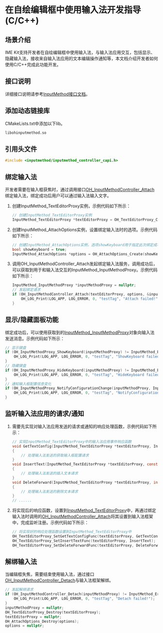 # 在自绘编辑框中使用输入法开发指导 (C/C++)
<!--Kit: IME Kit-->
<!--Subsystem: MiscServices-->
<!--Owner: @illybyy-->
<!--Designer: @andeszhang-->
<!--Tester: @murphy1984-->
<!--Adviser: @zhang_yixin13-->

## 场景介绍

IME Kit支持开发者在自绘编辑框中使用输入法，与输入法应用交互，包括显示、隐藏输入法，接收来自输入法应用的文本编辑操作通知等，本文档介绍开发者如何使用C/C++完成此功能开发。

## 接口说明

详细接口说明请参考[InputMethod接口文档](../reference/apis-ime-kit/capi-inputmethod.md)。

## 添加动态链接库

CMakeLists.txt中添加以下lib。

```txt
libohinputmethod.so
```

## 引用头文件

```c
#include <inputmethod/inputmethod_controller_capi.h>
```


## 绑定输入法

开发者需要在输入框获焦时，通过调用接口[OH_InputMethodController_Attach](../reference/apis-ime-kit/capi-inputmethod-controller-capi-h.md#oh_inputmethodcontroller_attach)绑定输入法，绑定成功后用户可以通过输入法输入文字。

1. 创建InputMethod_TextEditorProxy实例，示例代码如下所示：

   ```c
   // 创建InputMethod_TextEditorProxy实例
   InputMethod_TextEditorProxy *textEditorProxy = OH_TextEditorProxy_Create();
   ```
   
3. 创建InputMethod_AttachOptions实例，设置绑定输入法时的选项。示例代码如下所示：

   ```c
   // 创建InputMethod_AttachOptions实例，选项showKeyboard用于指定此次绑定成功后是否显示键盘，此处以目标显示键盘为例
   bool showKeyboard = true;
   InputMethod_AttachOptions *options = OH_AttachOptions_Create(showKeyboard);
   ```

4. 调用OH_InputMethodController_Attach发起绑定输入法服务，调用成功后，可以获取到用于和输入法交互的InputMethod_InputMethodProxy。示例代码如下所示：

   ```c
   InputMethod_InputMethodProxy *inputMethodProxy = nullptr;
   // 发起绑定请求
   if (OH_InputMethodController_Attach(textEditorProxy, options, &inputMethodProxy) != InputMethod_ErrorCode::IME_ERR_OK) {
       OH_LOG_Print(LOG_APP, LOG_ERROR, 0, "testTag", "Attach failed!");
   }
   ```

## 显示/隐藏面板功能

绑定成功后，可以使用获取到的[InputMethod_InputMethodProxy](../reference/apis-ime-kit/capi-inputmethod-inputmethod-inputmethodproxy.md)对象向输入法发送消息。示例代码如下所示：

```c
// 显示键盘
if (OH_InputMethodProxy_ShowKeyboard(inputMethodProxy) != InputMethod_ErrorCode::IME_ERR_OK) {
    OH_LOG_Print(LOG_APP, LOG_ERROR, 0, "testTag", "ShowKeyboard failed!");
}
// 隐藏键盘
if (OH_InputMethodProxy_HideKeyboard(inputMethodProxy) != InputMethod_ErrorCode::IME_ERR_OK) {
    OH_LOG_Print(LOG_APP, LOG_ERROR, 0, "testTag", "HideKeyboard failed!");
}
// 通知输入框配置信息变化
if (OH_InputMethodProxy_NotifyConfigurationChange(inputMethodProxy, InputMethod_EnterKeyType::IME_ENTER_KEY_GO, InputMethod_TextInputType::IME_TEXT_INPUT_TYPE_TEXT) != InputMethod_ErrorCode::IME_ERR_OK) {
    OH_LOG_Print(LOG_APP, LOG_ERROR, 0, "testTag", "NotifyConfigurationChange failed!");
}
```

## 监听输入法应用的请求/通知

1. 需要先实现对输入法应用发送的请求或通知的响应处理函数，示例代码如下所示：

   ```c
   // 实现InputMethod_TextEditorProxy中的输入法应用事件响应函数
   void GetTextConfig(InputMethod_TextEditorProxy *textEditorProxy, InputMethod_TextConfig *config)
   {
       // 处理输入法发送的获取输入框配置请求
   }
   void InsertText(InputMethod_TextEditorProxy *textEditorProxy, const char16_t *text, size_t length)
   {
       // 处理输入法发送的插入文本请求
   }
   void DeleteForward(InputMethod_TextEditorProxy *textEditorProxy, int32_t length)
   {
       // 处理输入法发送的删除文本请求
   }
   // ......
   ```

2. 将实现后的响应函数，设置到[InputMethod_TextEditorProxy](../reference/apis-ime-kit/capi-inputmethod-inputmethod-texteditorproxy.md)中，再通过绑定输入法时调用的[OH_InputMethodController_Attach](../reference/apis-ime-kit/capi-inputmethod-controller-capi-h.md#oh_inputmethodcontroller_attach)将其设置到输入法框架中，完成监听注册。示例代码如下所示：

   ```c
   // 将实现好的响应处理函数设置到InputMethod_TextEditorProxy中
   OH_TextEditorProxy_SetGetTextConfigFunc(textEditorProxy, GetTextConfig);
   OH_TextEditorProxy_SetInsertTextFunc(textEditorProxy, InsertText);
   OH_TextEditorProxy_SetDeleteForwardFunc(textEditorProxy, DeleteForward);
   ```

## 解绑输入法

当编辑框失焦，需要结束使用输入法，通过接口[OH_InputMethodController_Detach](../reference/apis-ime-kit/capi-inputmethod-controller-capi-h.md#oh_inputmethodcontroller_detach)与输入法框架解绑。

```c
// 发起解绑请求
if (OH_InputMethodController_Detach(inputMethodProxy) != InputMethod_ErrorCode::IME_ERR_OK) {
    OH_LOG_Print(LOG_APP, LOG_ERROR, 0, "testTag", "Detach failed!");
}
inputMethodProxy = nullptr;
OH_TextEditorProxy_Destroy(textEditorProxy);
textEditorProxy = nullptr;
OH_AttachOptions_Destroy(options);
options = nullptr;
```

